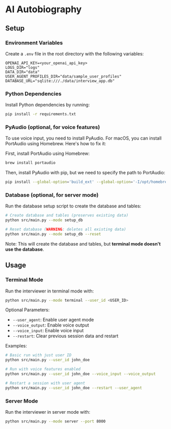 # AI Autobiography

## Setup

### Environment Variables

Create a `.env` file in the root directory with the following variables:

```.env
OPENAI_API_KEY=<your_openai_api_key>
LOGS_DIR="logs"
DATA_DIR="data"
USER_AGENT_PROFILES_DIR="data/sample_user_profiles"
DATABASE_URL="sqlite:///./data/interview_app.db"
```

### Python Dependencies

Install Python dependencies by running:

```bash
pip install -r requirements.txt
```

### PyAudio (optional, for voice features)

To use voice input, you need to install PyAudio. For macOS, you can install PortAudio using Homebrew. Here's how to fix it:

First, install PortAudio using Homebrew:

```bash
brew install portaudio
```

Then, install PyAudio with pip, but we need to specify the path to PortAudio:

```bash
pip install --global-option='build_ext' --global-option='-I/opt/homebrew/include' --global-option='-L/opt/homebrew/lib' pyaudio
```

### Database (optional, for server mode)

Run the database setup script to create the database and tables:

```bash
# Create database and tables (preserves existing data)
python src/main.py --mode setup_db

# Reset database (WARNING: deletes all existing data)
python src/main.py --mode setup_db --reset
```

Note: This will create the database and tables, but **terminal mode doesn't use the database**.

## Usage

### Terminal Mode

Run the interviewer in terminal mode with:

```bash
python src/main.py --mode terminal --user_id <USER_ID>
```

Optional Parameters:

- `--user_agent`: Enable user agent mode
- `--voice_output`: Enable voice output
- `--voice_input`: Enable voice input
- `--restart`: Clear previous session data and restart

Examples:

```bash
# Basic run with just user ID
python src/main.py --user_id john_doe

# Run with voice features enabled
python src/main.py --user_id john_doe --voice_input --voice_output

# Restart a session with user agent
python src/main.py --user_id john_doe --restart --user_agent
```

### Server Mode

Run the interviewer in server mode with:

```bash
python src/main.py --mode server --port 8000
```
